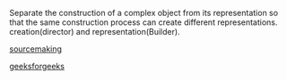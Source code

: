 Separate the construction of a complex object from its representation so that the same construction process can create different representations. creation(director) and representation(Builder).

[sourcemaking](https://sourcemaking.com/design_patterns/builder)

[geeksforgeeks](https://www.geeksforgeeks.org/builder-design-pattern/)
